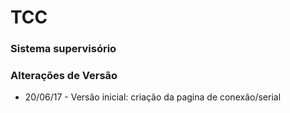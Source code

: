 # TCC #
### Sistema supervisório ###



### Alterações de Versão ###


* 20/06/17 - Versão inicial: criação da pagina de conexão/serial